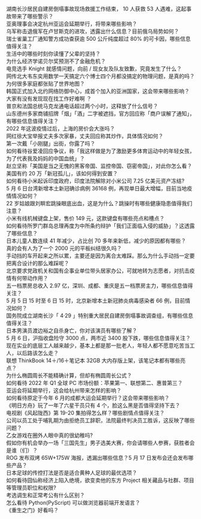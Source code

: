 湖南长沙居民自建房倒塌事故现场救援工作结束， 10 人获救 53 人遇难，这起事故带来了哪些警示？  
亚奥理事会决定杭州亚运会延期举行，将带来哪些影响？  
乌军称击退俄军在卢甘斯克的进攻，透露出什么信息？目前俄乌局势如何？  
瑞士雀巢工厂通知警方成功查获逾 500 公斤纯度超过 80% 的可卡因，哪些信息值得关注？  
生活中的哪些时刻你读懂了父辈的坚持？  
为什么经济学诺贝尔奖预测不了金融危机？  
电竞选手 Knight 就感情问题，向前 / 现女友及队友致歉，究竟发生了什么？  
网传北大韦东奕用数学一天搞定六个博士四个月都没搞定的物理问题，是真的吗？  
为何很多家庭都张贴了世界地图？  
韩国正式加入北约网络防御中心，成首个加入的亚洲国家，这会带来哪些影响？  
大家有没有发现现在找工作好难啊 ？  
普京和法国总统马克龙通电话超过两个小时，这释放了什么信号？  
山东德州多家商铺招牌「烟」「酒」二字被遮挡，官方回应称「商户误解了通知」，有哪些信息值得关注？  
2022 年这波疫情过后，上海的房价会大涨吗？  
网红徐大宝举报丈夫多次家暴，丈夫回应称其炒作，具体情况如何？  
第一次戴「小刚腿」出街，你露了吗？  
如何看待谷爱凌回应争议，称「我这样做是为了激励更多体育运动中的年轻女孩，为了代表我及妈妈的中国血统」？  
赵立坚称「美国是当之无愧的黑客帝国、监控帝国、窃密帝国」，对此你怎么看？  
美国有约 20 万「新冠孤儿」，该如何得到安置？  
如何看待小米起诉印度政府，印度法院解除对小米公司 7.25 亿美元资产冻结?  
5 月 6 日台湾新增本土新冠确诊病例 36168 例，再现单日最大增幅，目前当地疫情情况如何？  
22 岁姑娘跟刘畊宏跳操眼底出血，这是为什么？跳操时有哪些健康隐患值得我们注意？  
小米有线机械键盘上架，售价 149 元，这款键盘有哪些亮点和槽点？  
如何看待所罗门群岛总理再度为中所条约辩护「我们正面临入侵的威胁」？这透露了哪些信息？  
日本儿童人数连续 41 年减少，占比创 70 多年来新低，减少的原因都有哪些？  
真的会有人为了一个 2000 元的平板纠结很久吗？  
手动挡的车开起来之所以累，主要还是因为离合太难踩。那么为什么手动挡一定要把离合设计的那么难踩呢？  
北京要求党政机关和国有企事业单位带头居家办公，可就地转为志愿者，对抗击疫情有何带动作用？  
五一档票房总收入 2.97 亿，深圳、成都、重庆是五一档票房主力，哪些信息值得关注？  
5 月 5 日 15 时至 6 日 15 时，北京新增本土新冠肺炎病毒感染者 66 例，目前情况如何？  
国务院成立湖南长沙「 4·29 」特别重大居民自建房倒塌事故调查组，有哪些信息值得关注？  
日本男演员渡边裕之自杀身亡，你对该演员有哪些了解？  
5 月 6 日，沪指收盘险守 3000 点，两市近 3400 股下跌，哪些信息值得关注？  
现在实业的底层工人越来越少，基本上都是那一批老人，年轻人都不愿意吃苦当工人，以后路该怎么走？  
联想 ThinkBook 14＋/16＋笔记本 32GB 大内存版上架，该笔记本都有哪些亮点？  
为什么椭圆周长不能精确计算，但却有椭圆周长公式？  
如何看待 2022 年 Q1 全球 PC 市场份额：苹果第一、联想第二、惠普第三？  
亚运会将延期举行，这会给杭州带来怎样的影响？  
如何看待原定于今年 6 月的成都大运会延期举行？这会带来哪些影响？  
《明日方舟》玩了一年了六星干员只有 4 个，脸这么黑是否值得坚持下去？  
电视剧《风起陇西》第 19-20 集拍得怎么样？哪些剧情点值得关注？  
公司以员工处于哺乳期为由拒绝员工辞职，法院最终判决员工胜诉，这反映了哪些问题？  
乙女游戏在圈外人眼中真的很幼稚吗?  
假如你有机会举办一场「三国先生」男子选美大赛，你会请哪些人参赛，获胜者会是谁（们）？  
ROG 发布双烤 65W+175W 海报，透漏出哪些信息？5 月 17 日发布会还会发布哪些产品？  
日本足球的传控打法是否是适合黄种人足球的最优选项？  
如何看待囧仙称经济上陷入绝境，欲变卖他的东方 Project 相关藏品与社群、项目等管理员职位和权限?  
考选调生和正常考公有什么区别？  
怎么看待 Python(PyScript) 可以做浏览器前端开发语言？  
《重生之门》好看吗？  
